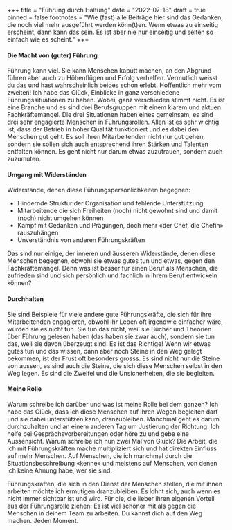 +++
title = "Führung durch Haltung"
date = "2022-07-18"
draft = true
pinned = false
footnotes = "Wie (fast) alle Beiträge hier sind das Gedanken, die noch viel mehr ausgeführt werden könn(t)en. Wenn etwas zu einseitig erscheint, dann kann das sein. Es ist aber nie nur einseitig und selten so einfach wie es scheint."
+++
#### Die Macht von (guter) Führung

Führung kann viel. Sie kann Menschen kaputt machen, an den Abgrund führen aber auch zu Höhenflügen und Erfolg verhelfen. Vermutlich weisst du das und hast wahrscheinlich beides schon erlebt. Hoffentlich mehr vom zweiten! Ich habe das Glück, Einblicke in ganz verschiedene Führungssituationen zu haben. Wobei, ganz verschieden stimmt nicht. Es ist eine Branche und es sind drei Berufsgruppen mit einem klarem und aktuen Fachkräftemangel. Die drei Situationen haben eines gemeinsam, es sind drei sehr engagierte Menschen in Führungsrollen. Allen ist es sehr wichtig ist, dass der Betrieb in hoher Qualität funktioniert und es dabei den Menschen gut geht. Es soll ihren Mitarbeitenden nicht nur gut gehen, sondern sie sollen sich auch entsprechend ihren Stärken und Talenten entfalten können. Es geht nicht nur darum etwas zuzutrauen, sondern auch zuzumuten. 



#### Umgang mit Widerständen

Widerstände, denen diese Führungspersönlichkeiten begegnen: 

* Hindernde Struktur der Organisation und fehlende Unterstützung
* Mitarbeitende die sich Freiheiten (noch) nicht gewohnt sind und damit (noch) nicht umgehen können
* Kampf mit Gedanken und Prägungen, doch mehr «der Chef, die Chefin» rauszuhängen
* Unverständnis von anderen Führungskräften

Das sind nur einige, der inneren und äusseren Widerstände, denen diese Menschen begegnen, obwohl sie etwas gutes tun und etwas, gegen den Fachkräftemangel. Denn was ist besser für einen Beruf als Menschen, die zufrieden sind und sich persönlich und fachlich in ihrem Beruf entwickeln können? 



#### Durchhalten

Sie sind Beispiele für viele andere gute Führungskräfte, die sich für ihre Mitarbeitenden engagieren, obwohl ihr Leben oft irgendwie einfacher wäre, würden sie es nicht tun. Sie tun das nicht, weil sie Bücher und Theorien über Führung gelesen haben (das haben sie zwar auch), sondern sie tun das, weil sie davon überzeugt sind: Es ist das Richtige! Wenn wir etwas gutes tun und das wissen, dann aber noch Steine in den Weg gelegt bekommen, ist der Frust oft besonders grosss. Es sind nicht nur die Steine von aussen, es sind auch die Steine, die sich diese Menschen selbst in den Weg legen. Es sind die Zweifel und die Unsicherheiten, die sie begleiten. 



#### Meine Rolle

Warum schreibe ich darüber und was ist meine Rolle bei dem ganzen? Ich habe das Glück, dass ich diese Menschen auf ihren Wegen begleiten darf und sie dabei unterstützen kann, dranzubleiben. Manchmal geht es darum durchzuhalten und an einem anderen Tag um Justierung der Richtung. Ich helfe bei Gesprächsvorbereitungen oder höre zu und gebe eine Aussensicht. Warum schreibe ich nun zwei Mal von Glück? Die Arbeit, die ich mit Führungskräften mache multipliziert sich und hat direkten Einfluss auf mehr Menschen. Auf Menschen, die ich manchmal durch die Situationsbeschreibung «kenne» und meistens auf Menschen, von denen ich keine Ahnung habe, wer sie sind. 

Führungskräften, die sich in den Dienst der Menschen stellen, die mit ihnen arbeiten möchte ich ermutigen dranzubleiben. Es lohnt sich, auch wenn es nicht immer sichtbar ist und wird. Für die, die lieber ihren eigenen Vorteil aus der Führungsrolle ziehen: Es ist viel schöner mit als gegen die Menschen in deinem Team zu arbeiten. Du kannst dich auf den Weg machen. Jeden Moment.